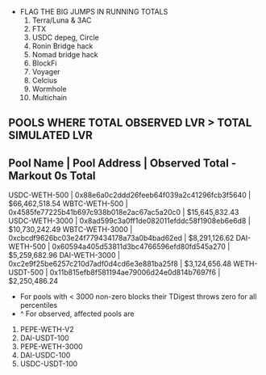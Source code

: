 - FLAG THE BIG JUMPS IN RUNNING TOTALS
    1. Terra/Luna & 3AC 
    2. FTX
    3. USDC depeg, Circle
    4. Ronin Bridge hack
    5. Nomad bridge hack
    6. BlockFi 
    7. Voyager 
    8. Celcius
    9. Wormhole
    10. Multichain


POOLS WHERE TOTAL OBSERVED LVR > TOTAL SIMULATED LVR
----------------------------------------------------------------------------------------------------
Pool Name            | Pool Address                               | Observed Total - Markout 0s Total
----------------------------------------------------------------------------------------------------
USDC-WETH-500        | 0x88e6a0c2ddd26feeb64f039a2c41296fcb3f5640 |   $66,462,518.54
WBTC-WETH-500        | 0x4585fe77225b41b697c938b018e2ac67ac5a20c0 |   $15,645,832.43
USDC-WETH-3000       | 0x8ad599c3a0ff1de082011efddc58f1908eb6e6d8 |   $10,730,242.49
WBTC-WETH-3000       | 0xcbcdf9626bc03e24f779434178a73a0b4bad62ed |    $8,291,126.62
DAI-WETH-500         | 0x60594a405d53811d3bc4766596efd80fd545a270 |    $5,259,682.96
DAI-WETH-3000        | 0xc2e9f25be6257c210d7adf0d4cd6e3e881ba25f8 |    $3,124,656.48
WETH-USDT-500        | 0x11b815efb8f581194ae79006d24e0d814b7697f6 |    $2,250,486.24


- For pools with < 3000 non-zero blocks their TDigest throws zero for all percentiles
- ^ For observed, affected pools are 
1. PEPE-WETH-V2
2. DAI-USDT-100
3. PEPE-WETH-3000
4. DAI-USDC-100
5. USDC-USDT-100